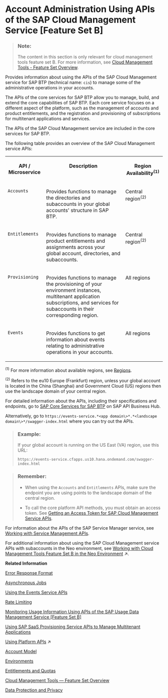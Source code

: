 <!-- loio17b6a171552544a6804f12ea83112a3f -->

# Account Administration Using APIs of the SAP Cloud Management Service \[Feature Set B\]

> ### Note:  
> The content in this section is only relevant for cloud management tools feature set B. For more information, see [Cloud Management Tools - Feature Set Overview](https://help.sap.com/viewer/65de2977205c403bbc107264b8eccf4b/Cloud/en-US/caf4e4e23aef4666ad8f125af393dfb2.html).

Provides information about using the APIs of the SAP Cloud Management service for SAP BTP \(technical name: `cis`\) to manage some of the administrative operations in your accounts.

The APIs of the core services for SAP BTP allow you to manage, build, and extend the core capabilities of SAP BTP. Each core service focuses on a different aspect of the platform, such as the management of accounts and product entitlements, and the registration and provisioning of subscriptions for multitenant applications and services.

The APIs of the SAP Cloud Management service are included in the core services for SAP BTP.

The following table provides an overview of the SAP Cloud Management service APIs:


<table>
<tr>
<th valign="top">

API / Microservice



</th>
<th valign="top">

Description



</th>
<th valign="top">

Region Availability<sup>\(1\)</sup>



</th>
</tr>
<tr>
<td valign="top">

`Accounts`



</td>
<td valign="top">

Provides functions to manage the directories and subaccounts in your global accounts' structure in SAP BTP.



</td>
<td valign="top">

Central region<sup>\(2\)</sup>



</td>
</tr>
<tr>
<td valign="top">

`Entitlements`



</td>
<td valign="top">

Provides functions to manage product entitlements and assignments across your global account, directories, and subaccounts.



</td>
<td valign="top">

Central region<sup>\(2\)</sup>



</td>
</tr>
<tr>
<td valign="top">

`Provisioning`



</td>
<td valign="top">

Provides functions to manage the provisioning of your environment instances, multitenant application subscriptions, and services for subaccounts in their corresponding region.



</td>
<td valign="top">

All regions



</td>
</tr>
<tr>
<td valign="top">

`Events`



</td>
<td valign="top">

Provides functions to get information about events relating to administrative operations in your accounts.



</td>
<td valign="top">

All regions



</td>
</tr>
</table>

<sup>\(1\)</sup> For more information about available regions, see [Regions](../10-concepts/Regions_350356d.md#loio350356d1dc314d3199dca15bd2ab9b0e).

<sup>\(2\)</sup> Refers to the eu10 Europe \(Frankfurt\) region, unless your global account is located in the China \(Shanghai\) and Government Cloud \(US\) regions then use the landscape domain of your central region.

For detailed information about the APIs, including their specifications and endpoints, go to [SAP Core Services for SAP BTP](https://api.sap.com/package/SAPCloudPlatformCoreServices) on SAP API Business Hub.

Alternatively, go to `https://events-service.*<app domain\>*.*<landscape domain\>*/swagger-index.html` where you can try out the APIs.

> ### Example:  
> If your global account is running on the US East \(VA\) region, use this URL:
> 
> `https://events-service.cfapps.us10.hana.ondemand.com/swagger-index.html`

> ### Remember:  
> -   When using the `Accounts` and `Entitlements` APIs, make sure the endpoint you are using points to the landscape domain of the central region.
> 
> -   To call the core platform API methods, you must obtain an access token. See [Getting an Access Token for SAP Cloud Management Service APIs](Getting_an_Access_Token_for_SAP_Cloud_Management_Service_APIs_3670474.md).

For information about the APIs of the SAP Service Manager service, see [Working with Service Management APIs](https://help.sap.com/viewer/DRAFT/09cc82baadc542a688176dce601398de/Cloud/en-US/4e19b11211fe4ca2a266d3fdd4a72188.html).

For additional information about using the SAP Cloud Management service APIs with subaccounts in the Neo environment, see [Working with Cloud Management Tools Feature Set B in the Neo Environment](https://help.sap.com/viewer/ea72206b834e4ace9cd834feed6c0e09/Cloud/en-US/8c963e83a42545e29d1b4277a287a01b.html "Enterprise accounts in SAP BTP that have access to cloud management tools feature set B, can also use the enhanced capabilities offered by feature set B with their subaccounts in the Neo environment.") :arrow_upper_right:.

**Related Information**  


[Error Response Format](Error_Response_Format_77fef2f.md "Describes the response format for the errors from the SAP Cloud Management service for SAP BTP.")

[Asynchronous Jobs](Asynchronous_Jobs_0a0a6ab.md "Describes the asynchronous calls that are supported by some functionality from the SAP Cloud Management service for SAP BTP.")

[Using the Events Service APIs](Using_the_Events_Service_APIs_94e1895.md "The Events service provides REST APIs that collect information about events relating to account administrative operations in the microservices of the SAP Cloud Management service for SAP BTP, such as Accounts, Entitlements, Provisioning, and the SAP SaaS Provisioning service, within central and local regions.")

[Rate Limiting](Rate_Limiting_77b217b.md "Describes how all API requests to the SAP Cloud Management service for SAP BTP adhere to rate limiting rules.")

[Monitoring Usage Information Using APIs of the SAP Usage Data Management Service \[Feature Set B\]](Monitoring_Usage_Information_Using_APIs_bf2b304.md "Provides information about using the Resource Consumption APIs of the SAP Usage Data Management service for SAP BTP for gathering, storing, and making usage information available for all services and applications in all regions in a cloud deployment. This information is for the purpose of central analysis, reporting, and license auditing.")

[Using SAP SaaS Provisioning Service APIs to Manage Multitenant Applications](../30-development/Using_SAP_SaaS_Provisioning_Service_APIs_to_Manage_Multitenant_Applications_ed08c7d.md "You can use the SAP Software-as-a-Service Provisioning service (technical name: saas-registry) APIs to manage your multitenant application.")

[Using Platform APIs](https://help.sap.com/viewer/ea72206b834e4ace9cd834feed6c0e09/Cloud/en-US/392af9d162694d6595499f1549978aa6.html "Platform APIs are protected with OAuth 2.0 client credentials. Create an OAuth client and obtain an access token to call the platform API methods.") :arrow_upper_right:

[Account Model](../10-concepts/Account_Model_8ed4a70.md#loio8ed4a705efa0431b910056c0acdbf377 "Learn more about the different types of accounts on SAP BTP and how they relate to each other.")

[Environments](../10-concepts/Environments_15547f7.md "Environments constitute the actual platform-as-a-service offering of SAP BTP that allows for the development and administration of business applications. Environments are anchored in SAP BTP on subaccount level.")

[Entitlements and Quotas](../10-concepts/Entitlements_and_Quotas_00aa2c2.md "When you purchase an enterprise account, you’re entitled to use a specific set of resources, such as the amount of memory that can be allocated to your applications.")

[Cloud Management Tools — Feature Set Overview](../10-concepts/Cloud_Management_Tools_—_Feature_Set_Overview_caf4e4e.md "Cloud management tools represent the group of technologies designed for managing SAP BTP.")

[Data Protection and Privacy](../60-security/Data_Protection_and_Privacy_7e513d3.md "Data protection is associated with numerous legal requirements and privacy concerns. In addition to compliance with general data protection and privacy acts, it is necessary to consider compliance with industry-specific legislation in different countries.")

